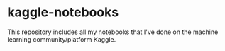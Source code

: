# kaggle-notebooks
This repository includes all my notebooks that I've done on the machine learning community/platform Kaggle.
